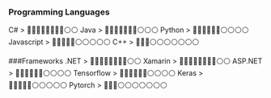 ### Programming Languages
C#             > 🔵🔵🔵🔵🔵🔵🔵🔵⚪️⚪️
Java           > 🔵🔵🔵🔵🔵🔵🔵⚪️⚪️⚪️
Python         > 🔵🔵🔵🔵🔵🔵⚪️⚪️⚪️⚪️
Javascript     > 🔵🔵🔵🔵🔵⚪️⚪️⚪️⚪️⚪️
C++            > 🔵🔵🔵⚪️⚪️⚪️⚪️⚪️⚪️⚪️

###Frameworks
.NET           > 🔵🔵🔵🔵🔵🔵🔵🔵⚪️⚪️
Xamarin        > 🔵🔵🔵🔵🔵🔵🔵🔵⚪️⚪️
ASP.NET        > 🔵🔵🔵🔵🔵🔵⚪️⚪️⚪️⚪️
Tensorflow     > 🔵🔵🔵🔵🔵🔵⚪️⚪️⚪️⚪️
Keras          > 🔵🔵🔵🔵🔵⚪️⚪️⚪️⚪️⚪️
Pytorch        > 🔵🔵🔵⚪️⚪️⚪️⚪️⚪️⚪️⚪️